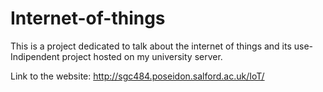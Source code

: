 # Internet-of-things
This is a project dedicated to talk about the internet of things and its use- Indipendent project hosted on my university server.

Link to the website: http://sgc484.poseidon.salford.ac.uk/IoT/
